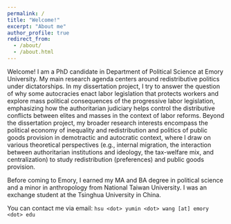 ```yaml
---
permalink: /
title: "Welcome!"
excerpt: "About me"
author_profile: true
redirect_from: 
  - /about/
  - /about.html
---
```


Welcome! I am a PhD candidate in Department of Political Science at Emory University. My main research agenda centers around redistributive politics under dictatorships. In my dissertation project, I try to answer the question of why some autocracies enact labor legislation that protects workers and explore mass political consequences of the progressive labor legislation, emphasizing how the authoritarian judiciary helps control the distributive conflicts between elites and masses in the context of labor reforms. Beyond the dissertation project, my broader research interests encompass the political economy of inequality and redistribution and politics of public goods provision in demotractic and autocratic context, where I draw on various theoretical perspectives (e.g., internal migration, the interaction between authoritarian institutions and ideology, the tax-welfare mix, and centralization) to study redistribution (preferences) and public goods provision.  

Before coming to Emory, I earned my MA and BA degree in political science and a minor in anthropology from National Taiwan University. I was an exchange student at the Tsinghua University in China.

You can contact me via email: `hsu <dot> yumin <dot> wang [at] emory <dot> edu`
